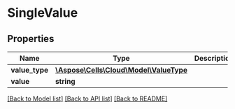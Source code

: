 # SingleValue

## Properties
Name | Type | Description | Notes
------------ | ------------- | ------------- | -------------
**value_type** | [**\Aspose\Cells\Cloud\Model\ValueType**](ValueType.md) |  | [optional] 
**value** | **string** |  | [optional] 

[[Back to Model list]](../README.md#documentation-for-models) [[Back to API list]](../README.md#documentation-for-api-endpoints) [[Back to README]](../README.md)


